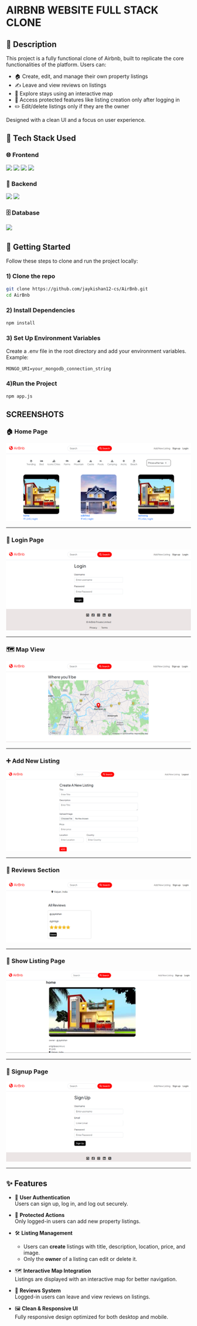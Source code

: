 # AIRBNB WEBSITE FULL STACK CLONE

## 📄 Description

This project is a fully functional clone of Airbnb, built to replicate the core functionalities of the platform. Users can:

- 🏠 Create, edit, and manage their own property listings  
- ✍️ Leave and view reviews on listings  
- 📍 Explore stays using an interactive map  
- 🔐 Access protected features like listing creation only after logging in  
- ✏️ Edit/delete listings only if they are the owner  

Designed with a clean UI and a focus on user experience.


## 🧰 Tech Stack Used

### 🌐 Frontend
<p align="left">
  <img src="https://img.shields.io/badge/HTML5-E34F26?logo=html5&logoColor=white" />
  <img src="https://img.shields.io/badge/CSS3-1572B6?logo=css3&logoColor=white" />
  <img src="https://img.shields.io/badge/JavaScript-F7DF1E?logo=javascript&logoColor=black" />
  <img src="https://img.shields.io/badge/EJS-8B4513?logo=ejs&logoColor=white" />
</p>

### 🔧 Backend
<p align="left">
  <img src="https://img.shields.io/badge/Node.js-339933?logo=nodedotjs&logoColor=white" />
  <img src="https://img.shields.io/badge/Express.js-000000?logo=express&logoColor=white" />
</p>

### 🗄️ Database
<p align="left">
  <img src="https://img.shields.io/badge/MongoDB-47A248?logo=mongodb&logoColor=white" />
</p>



## 🚀 Getting Started

Follow these steps to clone and run the project locally:

### 1) Clone the repo
```bash
git clone https://github.com/jaykishan12-cs/AirBnb.git
cd AirBnb
```
### 2) Install Dependencies
```bash
npm install
```

### 3) Set Up Environment Variables
Create a .env file in the root directory and add your environment variables. Example:

```env
MONGO_URI=your_mongodb_connection_string
```

### 4)Run the Project
```bash
npm app.js
```

## SCREENSHOTS

### 🏠 Home Page
![Home Page](public/screenshots/home.png)

---

### 🔐 Login Page
![Login Page](public/screenshots/login.png)

---

### 🗺️ Map View
![Map View](public/screenshots/map.png)

---

### ➕ Add New Listing
![New Listing](public/screenshots/new.png)

---

### 📝 Reviews Section
![Reviews](public/screenshots/reviews.png)

---

### 📄 Show Listing Page
![Show Listing](public/screenshots/show.png)

---

### 🧾 Signup Page
![Signup](public/screenshots/signup.png)

---

## ✨ Features

- 🔐 **User Authentication**  
  Users can sign up, log in, and log out securely.

- 🧾 **Protected Actions**  
  Only logged-in users can add new property listings.

- 🛠️ **Listing Management**  
  - Users can **create** listings with title, description, location, price, and image.
  - Only the **owner** of a listing can edit or delete it.

- 🗺️ **Interactive Map Integration**  
  Listings are displayed with an interactive map for better navigation.

- 💬 **Reviews System**  
  Logged-in users can leave and view reviews on listings.

- 🖼️ **Clean & Responsive UI**  
  Fully responsive design optimized for both desktop and mobile.






